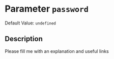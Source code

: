 # Parameter `password`
Default Value: `undefined`





## Description
Please fill me with an explanation and useful links

